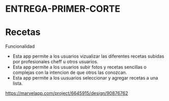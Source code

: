 # ENTREGA-PRIMER-CORTE

# Recetas 
Funcionalidad

* Esta app permite a los usuarios vizualizar las diferentes recetas subidas por profesionales cheff u otros usuarios.
* Esta app permite a los usuarios subir fotos y recetas sencillas o complejas con la intencion de que otros las conozcan.
* Esta app permite a los uusuarios seleccionar y agregar recetas a una lista.

  
 https://marvelapp.com/project/6645915/design/90876762


